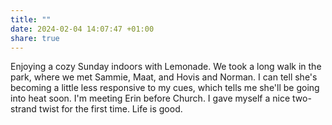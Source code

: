 ```yaml
---
title: ""
date: 2024-02-04 14:07:47 +01:00
share: true
---
```


Enjoying a cozy Sunday indoors with Lemonade. We took a long walk in the park, where we met Sammie, Maat, and Hovis and Norman. I can tell she's becoming a little less responsive to my cues, which tells me she'll be going into heat soon. I'm meeting Erin before Church. I gave myself a nice two-strand twist for the first time. Life is good.
